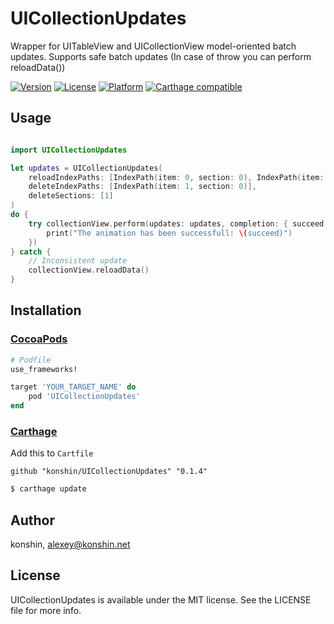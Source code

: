 # UICollectionUpdates

Wrapper for UITableView and UICollectionView model-oriented batch updates. Supports safe batch updates (In case of throw you can perform reloadData())

[![Version](https://img.shields.io/cocoapods/v/UICollectionUpdates.svg?style=flat)](https://cocoapods.org/pods/UICollectionUpdates)
[![License](https://img.shields.io/cocoapods/l/UICollectionUpdates.svg?style=flat)](https://cocoapods.org/pods/UICollectionUpdates)
[![Platform](https://img.shields.io/cocoapods/p/UICollectionUpdates.svg?style=flat)](https://cocoapods.org/pods/UICollectionUpdates)
[![Carthage compatible](https://img.shields.io/badge/Carthage-compatible-4BC51D.svg?style=flat)](https://github.com/Carthage/Carthage)

## Usage

```swift

import UICollectionUpdates

let updates = UICollectionUpdates(
    reloadIndexPaths: [IndexPath(item: 0, section: 0), IndexPath(item: 2, section: 0)],
    deleteIndexPaths: [IndexPath(item: 1, section: 0)],
    deleteSections: [1]
)
do {
    try collectionView.perform(updates: updates, completion: { succeed in
        print("The animation has been successfull: \(succeed)")
    })
} catch {
    // Inconsistent update
    collectionView.reloadData()
}
```

## Installation

### [CocoaPods](https://guides.cocoapods.org/using/using-cocoapods.html)

```ruby
# Podfile
use_frameworks!

target 'YOUR_TARGET_NAME' do
    pod 'UICollectionUpdates'
end
```

### [Carthage](https://github.com/Carthage/Carthage)

Add this to `Cartfile`

```
github "konshin/UICollectionUpdates" "0.1.4"
```

```bash
$ carthage update
```

## Author

konshin, alexey@konshin.net

## License

UICollectionUpdates is available under the MIT license. See the LICENSE file for more info.
